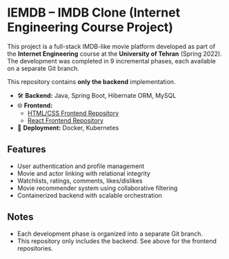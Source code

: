 # IEMDB – IMDB Clone (Internet Engineering Course Project)

This project is a full-stack IMDB-like movie platform developed as part of the **Internet Engineering** course at the **University of Tehran** (Spring 2022). The development was completed in 9 incremental phases, each available on a separate Git branch.

This repository contains **only the backend** implementation.

- 🛠 **Backend:** Java, Spring Boot, Hibernate ORM, MySQL  
- 🌐 **Frontend:**  
  - [HTML/CSS Frontend Repository](https://github.com/beafshar/IEMDB-front)  
  - [React Frontend Repository](https://github.com/beafshar/IEMDB-react)  
- 🐳 **Deployment:** Docker, Kubernetes

## Features
- User authentication and profile management  
- Movie and actor linking with relational integrity  
- Watchlists, ratings, comments, likes/dislikes  
- Movie recommender system using collaborative filtering  
- Containerized backend with scalable orchestration

## Notes
- Each development phase is organized into a separate Git branch.
- This repository only includes the backend. See above for the frontend repositories.

